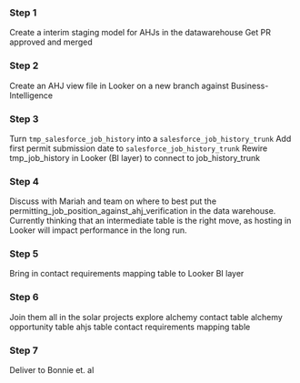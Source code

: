 

### Step 1
Create a interim staging model for AHJs in the datawarehouse
Get PR approved and merged

### Step 2
Create an AHJ view file in Looker on a new branch against Business-Intelligence

### Step 3
Turn `tmp_salesforce_job_history` into a `salesforce_job_history_trunk`
Add first permit submission date to `salesforce_job_history_trunk`
Rewire tmp_job_history in Looker (BI layer) to connect to job_history_trunk

### Step 4
Discuss with Mariah and team on where to best put the permitting_job_position_against_ahj_verification in the data warehouse. Currently thinking that an intermediate table is the right move, as hosting in Looker will impact performance in the long run.

### Step 5
Bring in contact requirements mapping table to Looker BI layer

### Step 6
Join them all in the solar projects explore
    alchemy contact table
    alchemy opportunity table
    ahjs table
    contact requirements mapping table

### Step 7
Deliver to Bonnie et. al